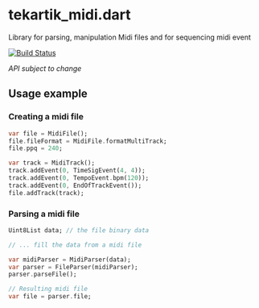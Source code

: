 # tekartik_midi.dart

Library for parsing, manipulation Midi files and for sequencing midi event

[![Build Status](https://travis-ci.org/tekartik/midi.dart.svg?branch=master)](https://travis-ci.org/tekartik/midi.dart)

*API subject to change*

## Usage example

### Creating a midi file

```dart
var file = MidiFile();
file.fileFormat = MidiFile.formatMultiTrack;
file.ppq = 240;

var track = MidiTrack();
track.addEvent(0, TimeSigEvent(4, 4));
track.addEvent(0, TempoEvent.bpm(120));
track.addEvent(0, EndOfTrackEvent());
file.addTrack(track);
```

### Parsing a midi file

```dart
Uint8List data; // the file binary data

// ... fill the data from a midi file

var midiParser = MidiParser(data);
var parser = FileParser(midiParser);
parser.parseFile();

// Resulting midi file
var file = parser.file;
```